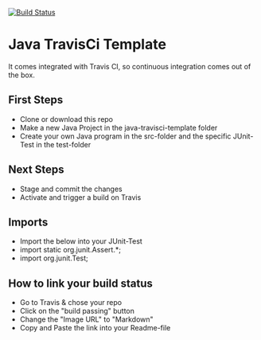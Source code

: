 [![Build Status](https://travis-ci.com/JLFrick/java-travisci-template.svg?branch=master)](https://travis-ci.com/JLFrick/java-travisci-template)
# Java TravisCi Template

It comes integrated with Travis CI, so continuous integration comes out of the box.

## First Steps
- Clone or download this repo
- Make a new Java Project in the java-travisci-template folder
- Create your own Java program in the src-folder and the specific JUnit-Test in the test-folder

## Next Steps
- Stage and commit the changes
- Activate and trigger a build on Travis

## Imports
- Import the below into your JUnit-Test
- import static org.junit.Assert.*;
- import org.junit.Test;
## How to link your build status
- Go to Travis & chose your repo
- Click on the "build passing" button
- Change the "Image URL" to "Markdown"
- Copy and Paste the link into your Readme-file
